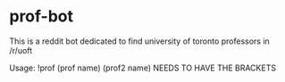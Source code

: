 # prof-bot
This is a reddit bot dedicated to find university of toronto professors in /r/uoft

Usage: !prof (prof name) (prof2 name)
NEEDS TO HAVE THE BRACKETS
